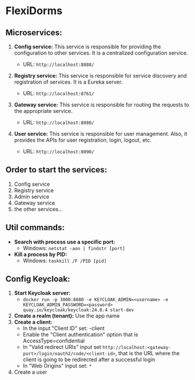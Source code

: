 # FlexiDorms

## Microservices:
1. **Config service:** 
This service is responsible for providing the configuration to other services. It is a centralized configuration service.
    - URL: `http://localhost:8888/`

2. **Registry service:** 
This service is responsible for service discovery and registration of services. It is a Eureka server.
    - URL: `http://localhost:8761/`

3. **Gateway service:**
This service is responsible for routing the requests to the appropriate service.
    - URL: `http://localhost:8080/`

4. **User service:**
This service is responsible for user management. Also, it provides the APIs for user registration, login, logout, etc.
    - URL: `http://localhost:8090/`

## Order to start the services:
1. Config service
2. Registry service
3. Admin service
4. Gateway service
5. the other services...

## Util commands:
- **Search with process use a specific port:** 
    - Windows: `netstat -aon | findstr [port]`
- **Kill a process by PID:**
    - Windows: `taskkill /F /PID [pid]`

## Config Keycloak:
1. **Start Keycloak server:**
    - `docker run -p 3000:8080 -e KEYCLOAK_ADMIN=<username> -e KEYCLOAK_ADMIN_PASSWORD=<password> quay.io/keycloak/keycloak:24.0.4 start-dev`
2. **Create a realm (tenant):** Use the app name
3. **Create a client:** 
    - In the input "Client ID" set: <app-name>-client
    - Enable the "Client authentication" option that is AccessType=confidential
    - In "Valid redirect URIs" input set `http://localhost:<gateway-port>/login/oauth2/code/<client-id>`, that is the URL where the client is going to be redirected after a successful login
    - In "Web Origins" input set: `*`
4. Create a user
